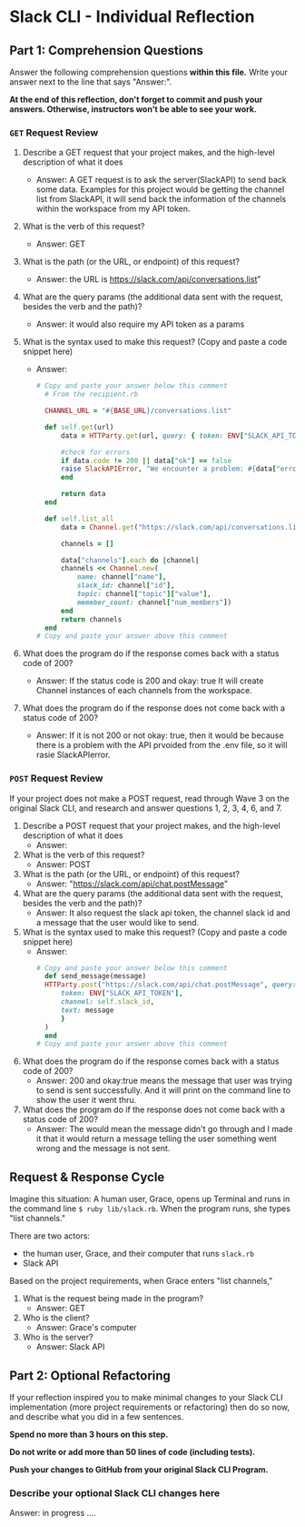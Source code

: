 # Slack CLI - Individual Reflection

## Part 1: Comprehension Questions

Answer the following comprehension questions **within this file.** Write your answer next to the line that says "Answer:".

**At the end of this reflection, don't forget to commit and push your answers. Otherwise, instructors won't be able to see your work.**

### `GET` Request Review

1. Describe a GET request that your project makes, and the high-level description of what it does
    - Answer:
    A GET request is to ask the server(SlackAPI) to send back some data. Examples for this project would be getting the channel list from SlackAPI, it will send back the information of the channels within the workspace from my API token.

1. What is the verb of this request?
    - Answer: GET
1. What is the path (or the URL, or endpoint) of this request?
    - Answer: the URL is https://slack.com/api/conversations.list"

1. What are the query params (the additional data sent with the request, besides the verb and the path)?
    - Answer: it would also require my API token as a params
1. What is the syntax used to make this request? (Copy and paste a code snippet here)
    - Answer:
      ```ruby 
      # Copy and paste your answer below this comment
        # From the recipient.rb

        CHANNEL_URL = "#{BASE_URL}/conversations.list"

        def self.get(url)
            data = HTTParty.get(url, query: { token: ENV["SLACK_API_TOKEN"]})

            #check for errors
            if data.code != 200 || data["ok"] == false
            raise SlackAPIError, "We encounter a problem: #{data["error"]}"
            end

            return data
        end

        def self.list_all
            data = Channel.get("https://slack.com/api/conversations.list")

            channels = []

            data["channels"].each do |channel|
            channels << Channel.new(
                name: channel["name"],
                slack_id: channel["id"],
                topic: channel["topic"]["value"],
                memeber_count: channel["num_members"])
            end
            return channels
        end
      # Copy and paste your answer above this comment
      ```
1. What does the program do if the response comes back with a status code of 200?
    - Answer: If the status code is 200 and okay: true
    It will create Channel instances of each channels from the workspace.
1. What does the program do if the response does not come back with a status code of 200? 
    - Answer: If it is not 200 or not okay: true, then it would be because there is a problem with the API prvoided from the .env file, so it will rasie SlackAPIerror.

### `POST` Request Review

If your project does not make a POST request, read through Wave 3 on the original Slack CLI, and research and answer questions 1, 2, 3, 4, 6, and 7.

1. Describe a POST request that your project makes, and the high-level description of what it does
    - Answer:
1. What is the verb of this request?
    - Answer: POST
1. What is the path (or the URL, or endpoint) of this request?
    - Answer: "https://slack.com/api/chat.postMessage"
1. What are the query params (the additional data sent with the request, besides the verb and the path)?
    - Answer: It also request the slack api token, the channel slack id and a message that the user would like to send.
1. What is the syntax used to make this request? (Copy and paste a code snippet here)
    - Answer:
      ```ruby
      # Copy and paste your answer below this comment
        def send_message(message)
        HTTParty.post("https://slack.com/api/chat.postMessage", query: {
            token: ENV["SLACK_API_TOKEN"], 
            channel: self.slack_id, 
            text: message
            }
        )
        end 
      # Copy and paste your answer above this comment
      ```
1. What does the program do if the response comes back with a status code of 200?
    - Answer: 200 and okay:true means the message that user was trying to send is sent successfully. And it will print on the command line to show the user it went thru.
1. What does the program do if the response does not come back with a status code of 200?
    - Answer: The would mean the message didn't go through and I made it that it would return a message telling the user something went wrong and the message is not sent.

## Request & Response Cycle

Imagine this situation: A human user, Grace, opens up Terminal and runs in the command line `$ ruby lib/slack.rb`. When the program runs, she types "list channels."

There are two actors:
  - the human user, Grace, and their computer that runs `slack.rb`
  - Slack API

Based on the project requirements, when Grace enters "list channels,"
1. What is the request being made in the program?
    - Answer: GET
1. Who is the client?
    - Answer: Grace's computer
1. Who is the server?
    - Answer: Slack API

## Part 2: Optional Refactoring

If your reflection inspired you to make minimal changes to your Slack CLI implementation (more project requirements or refactoring) then do so now, and describe what you did in a few sentences.

**Spend no more than 3 hours on this step.**

**Do not write or add more than 50 lines of code (including tests).**

**Push your changes to GitHub from your original Slack CLI Program.**

### Describe your optional Slack CLI changes here

Answer: in progress .... 

